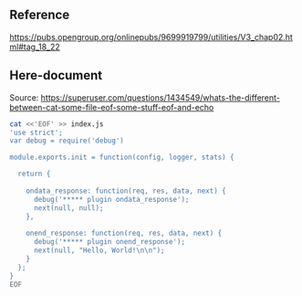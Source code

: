 
## Reference
https://pubs.opengroup.org/onlinepubs/9699919799/utilities/V3_chap02.html#tag_18_22

## Here-document
Source:
https://superuser.com/questions/1434549/whats-the-different-between-cat-some-file-eof-some-stuff-eof-and-echo
```bash
cat <<'EOF' >> index.js
'use strict';
var debug = require('debug')

module.exports.init = function(config, logger, stats) {

  return {
   
    ondata_response: function(req, res, data, next) {
      debug('***** plugin ondata_response');
      next(null, null);
    },
    
    onend_response: function(req, res, data, next) {
      debug('***** plugin onend_response');
      next(null, "Hello, World!\n\n");
    }
  };
}
EOF
```
